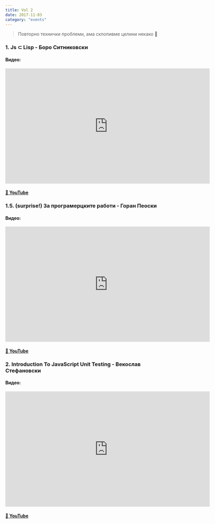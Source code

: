 ```yaml
---
title: Vol 2
date: 2017-11-03
category: "events"
---
```


> Повторно технички проблеми, ама склопивме целини некако 🙂

### 1. Js ⊂ Lisp - **Боро Ситниковски**

#### Видео:

<div class="iframe-wrapper"><iframe src="https://www.youtube.com/embed/5aLHromuNLs" width="640" height="360" frameborder="0" allowfullscreen></iframe></div>

#### [🔗 YouTube](https://www.youtube.com/embed/5aLHromuNLs)

### 1.5. (surprise!) За програмерцките работи - **Горан Пеоски**

#### Видео:

<div class="iframe-wrapper"><iframe src="https://www.youtube.com/embed/3PpHcTpXEs8" width="640" height="360" frameborder="0" allowfullscreen></iframe></div>

#### [🔗 YouTube](https://www.youtube.com/embed/3PpHcTpXEs8)

### 2. Introduction To JavaScript Unit Testing - **Векослав Стефановски**

#### Видео:

<div class="iframe-wrapper"><iframe src="https://www.youtube.com/embed/adqTokroK5A" width="640" height="360" frameborder="0" allowfullscreen></iframe></div>

#### [🔗 YouTube](https://www.youtube.com/embed/adqTokroK5A)
